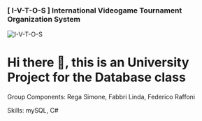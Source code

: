 ### [ I-V-T-O-S ] International Videogame Tournament Organization System
![ I-V-T-O-S ](https://media.giphy.com/media/QaNDsYjnTQPG2oDdK0/giphy.gif)

# Hi there 👋, this is an University Project for the Database class

Group Components: Rega Simone, Fabbri Linda, Federico Raffoni

Skills: mySQL, C#
